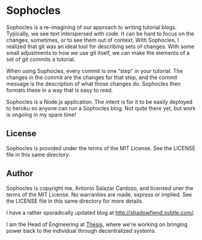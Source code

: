 # Sophocles

Sophocles is a re-imagining of our approach to writing tutorial
blogs. Typically, we see text interspersed with code. It can be hard to
focus on the changes, sometimes, or to see them out of context. With
Sophocles, I realized that git was an ideal tool for describing sets of
changes. With some small adjustments to how we use git itself, we can
make the elements of a set of git commits a tutorial.

When using Sophocles, every commit is one “step” in your tutorial. The
changes in the commit are the changes for that step, and the commit
message is the description of what those changes do. Sophocles then
formats these in a way that is easy to read.

Sophocles is a Node.js application. The intent is for it to be easily
deployed to heroku so anyone can run a Sophocles blog. Not quite there
yet, but work is ongoing in my spare time!

## License

Sophocles is provided under the terms of the MIT License. See the
LICENSE file in this same directory.

## Author

Sophocles is copyright me, Antonio Salazar Cardozo, and licensed uner
the terms of the MIT License. No warranties are made, express or
implied. See the LICENSE file in this same directory for more details.

I have a rather sporadically updated blog at http://shadowfiend.svbtle.com/.

I am the Head of Engineering at [Thesis](https://thesis.co), where we're
working on bringing power back to the individual through decentralized systems.
